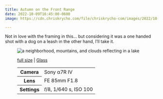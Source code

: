 ```yaml
---
title: Autumn on the Front Range
date: 2022-10-09T16:45:00-0600
image: https://cdn.chriskrycho.com/file/chriskrycho-com/images/2022/10-08%20Autumn%20on%20the%20Front%20Range%20(Thumb).jpg

---
```


Not in love with the framing in this… but considering it was a one handed shot with a dog on a leash in the other hand, I’ll take it.

<figure>
<img src="https://cdn.chriskrycho.com/file/chriskrycho-com/images/2022/10-08%20Autumn%20on%20the%20Front%20Range%20(Thumb).jpg" alt="a neighborhood, mountains, and clouds reflecting in a lake " />
<figcaption>
<p><a href="https://cdn.chriskrycho.com/file/chriskrycho-com/images/2022/10-08%20Autumn%20on%20the%20Front%20Range.jpg">full size</a> | <a href='https://glass.photo/chriskrycho/20fi1E2KG4sYraQnIUgUt9'>Glass</a></p>

<table>
<tr><th scope="row">Camera</th><td>Sony α7R IV</td></tr>
<tr><th scope="row">Lens</th><td>FE 85mm F1.8</td></tr>
<tr><th scope="row">Settings</th><td>𝑓/8, 1/640 s, <span class="smcp">ISO</span> 100</td></tr>
</table>
</figcaption>
</figure>